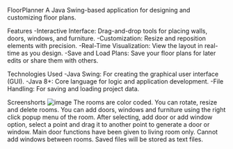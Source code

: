 FloorPlanner
A Java Swing-based application for designing and customizing floor plans.

Features
-Interactive Interface: Drag-and-drop tools for placing walls, doors, windows, and furniture.
-Customization: Resize and reposition elements with precision.
-Real-Time Visualization: View the layout in real-time as you design.
-Save and Load Plans: Save your floor plans for later edits or share them with others.

Technologies Used
-Java Swing: For creating the graphical user interface (GUI).
-Java 8+: Core language for logic and application development.
-File Handling: For saving and loading project data.

Screenshorts
![image](https://github.com/user-attachments/assets/41c18fa5-a2a4-4a48-b133-7b067a7ad674)
The rooms are color coded.
You can rotate, resize and delete rooms.
You can add doors, windows and furniture using the right click popup menu of the room.
After selecting, add door or add window option, select a point and drag it to another point to generate a door or window.
Main door functions have been given to living room only.
Cannot add windows between rooms.
Saved files will be stored as text files.
